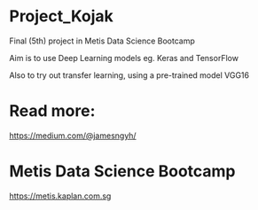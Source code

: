 # Project_Kojak
Final (5th) project in Metis Data Science Bootcamp

Aim is to use Deep Learning models eg. Keras and TensorFlow

Also to try out transfer learning, using a pre-trained model VGG16


# Read more:
https://medium.com/@jamesngyh/

# Metis Data Science Bootcamp
https://metis.kaplan.com.sg
